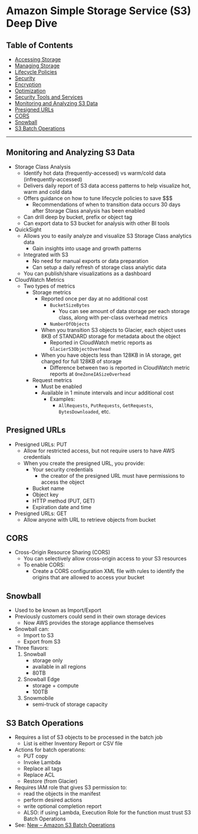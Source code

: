 # Amazon Simple Storage Service (S3) Deep Dive

## Table of Contents

<!-- MarkdownTOC depth=4 -->

- [Accessing Storage](./accessing-storage.md)
- [Managing Storage](./managing-storage.md)
- [Lifecycle Policies](./lifecycle-policies.md)
- [Security](./s3-security.md)
- [Encryption](./s3-encryption.md)
- [Optimization](./s3-optimization.md)
- [Security Tools and Services](./security-tools-services.md)
- [Monitoring and Analyzing S3 Data](#monitoring-and-analyzing-s3-data)
- [Presigned URLs](#presigned-urls)
- [CORS](#cors)
- [Snowball](#snowball)
- [S3 Batch Operations](#s3-batch-operations)

<!-- /MarkdownTOC -->

---

## Monitoring and Analyzing S3 Data

* Storage Class Analysis
	- Identify hot data (frequently-accessed) vs warm/cold data (infrequently-accessed)
	- Delivers daily report of S3 data access patterns to help visualize hot, warm and cold data
	- Offers guidance on how to tune lifecycle policies to save $$$
		- Recommendations of when to transition data occurs 30 days after Storage Class analysis has been enabled
	- Can drill deep by bucket, prefix or object tag
	- Can export data to S3 bucket for analysis with other BI tools
* QuickSight
	- Allows you to easily analyze and visualize S3 Storage Class analytics data
		- Gain insights into usage and growth patterns
	- Integrated with S3
		- No need for manual exports or data preparation
		- Can setup a daily refresh of storage class analytic data
	- You can publish/share visualizations as a dashboard
* CloudWatch Metrics
	- Two types of metrics
		- Storage metrics
			- Reported once per day at no additional cost
				- `BucketSizeBytes`
					- You can see amount of data storage per each storage class, along with per-class overhead metrics
				- `NumberOfObjects`
			- When you transition S3 objects to Glacier, each object uses 8KB of STANDARD storage for metadata about the object
				- Reported in CloudWatch metric reports as `GlacierS3ObjectOverhead`
			- When you have objects less than 128KB in IA storage, get charged for full 128KB of storage
				- Difference between two is reported in CloudWatch metric reports at `OneZoneIASizeOverhead`
		- Request metrics
			- Must be enabled
			- Available in 1 minute intervals and incur additional cost
				- Examples:
					- `AllRequests`, `PutRequests`, `GetRequests`, `BytesDownloaded`, etc.


## Presigned URLs

* Presigned URLs: PUT
	- Allow for restricted access, but not require users to have AWS credentials
	- When you create the presigned URL, you provide:
		- Your security credentials
			- the creator of the presigned URL must have permissions to access the object
		- Bucket name
		- Object key
		- HTTP method (PUT, GET)
		- Expiration date and time
* Presigned URLs: GET
	- Allow anyone with URL to retrieve objects from bucket


## CORS

* Cross-Origin Resource Sharing (CORS)
	- You can selectively allow cross-origin access to your S3 resources
	- To enable CORS:
		- Create a CORS configuration XML file with rules to identify the origins that are allowed to access your bucket


## Snowball

* Used to be known as Import/Export
* Previously customers could send in their own storage devices
	- Now AWS provides the storage appliance themselves
* Snowball can:
	- Import to S3
	- Export from S3
* Three flavors:
	1. Snowball 
		- storage only 
		- available in all regions 
		- 80TB
	2. Snowball Edge 
		- storage + compute
		- 100TB
	3. Snowmobile 
		- semi-truck of storage capacity


## S3 Batch Operations

* Requires a list of S3 objects to be processed in the batch job
	- List is either Inventory Report or CSV file
* Actions for batch operations:
	- PUT copy
	- Invoke Lambda
	- Replace all tags
	- Replace ACL
	- Restore (from Glacier)
* Requires IAM role that gives S3 permission to:
	- read the objects in the manifest
	- perform desired actions
	- write optional completion report
	- ALSO: if using Lambda, Execution Role for the function must trust S3 Batch Operations
* See: [New – Amazon S3 Batch Operations](https://aws.amazon.com/blogs/aws/new-amazon-s3-batch-operations/)
